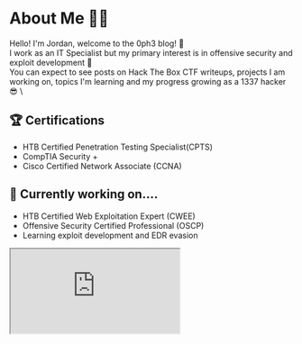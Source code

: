 # About Me 👨‍💻
Hello!
I'm Jordan, welcome to the 0ph3 blog! 👋  \
I work as an IT Specialist but my primary interest is in offensive security and exploit development 👀 \
You can expect to see posts on Hack The Box CTF writeups, projects I am working on, topics I'm learning and my progress growing as a 1337 hacker 😎 \

## 🏆 Certifications 
<ul>
  <li>HTB Certified Penetration Testing Specialist(CPTS)</li>
  <li>CompTIA Security +</li>
  <li>Cisco Certified Network Associate (CCNA)</li>
</ul>

## 📖 Currently working on.... 
<ul>
  <li>HTB Certified Web Exploitation Expert (CWEE) </li>
  <li>Offensive Security Certified Professional (OSCP)</li>
  <li>Learning exploit development and EDR evasion</li>
</ul>

<iframe src="https://app.hackthebox.com/profile/266253"></iframe>
